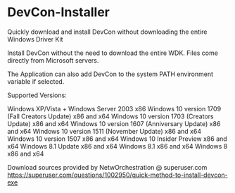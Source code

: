 # DevCon-Installer
Quickly download and install DevCon without downloading the entire Windows Driver Kit

Install DevCon without the need to download the entire WDK.
Files come directly from Microsoft servers.

The Application can also add DevCon to the system PATH environment variable if selected.

Supported Versions:

Windows XP/Vista + Windows Server 2003 x86
Windows 10 version 1709 (Fall Creators Update) x86 and x64
Windows 10 version 1703 (Creators Update) x86 and x64
Windows 10 version 1607 (Anniversary Update) x86 and x64
Windows 10 version 1511 (November Update) x86 and x64
Windows 10 version 1507 x86 and x64
Windows 10 Insider Preview x86 and x64
Windows 8.1 Update x86 and x64
Windows 8.1 x86 and x64
Windows 8 x86 and x64

Download sources provided by NetwOrchestration @ superuser.com
https://superuser.com/questions/1002950/quick-method-to-install-devcon-exe
